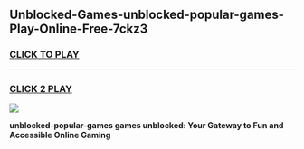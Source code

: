 
## Unblocked-Games-unblocked-popular-games-Play-Online-Free-7ckz3
<h3>
<a href="https://premium76.site?title=unblocked-popular-games&ref=26A">CLICK TO PLAY</a></h3>
<hr>

<h3>
<a href="https://premium76.site?title=unblocked-popular-games&ref=26A">CLICK 2 PLAY</a>
  
</h3>

<a href="https://premium76.site?title=unblocked-popular-games&ref=26A"><img src="https://clearcache.store/games.png"></a>


**unblocked-popular-games games unblocked: Your Gateway to Fun and Accessible Online Gaming**
